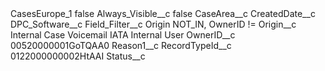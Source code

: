 <?xml version="1.0" encoding="UTF-8"?>
<CustomMetadata xmlns="http://soap.sforce.com/2006/04/metadata" xmlns:xsi="http://www.w3.org/2001/XMLSchema-instance" xmlns:xsd="http://www.w3.org/2001/XMLSchema">
    <label>CasesEurope_1</label>
    <protected>false</protected>
    <values>
        <field>Always_Visible__c</field>
        <value xsi:type="xsd:boolean">false</value>
    </values>
    <values>
        <field>CaseArea__c</field>
        <value xsi:nil="true"/>
    </values>
    <values>
        <field>CreatedDate__c</field>
        <value xsi:nil="true"/>
    </values>
    <values>
        <field>DPC_Software__c</field>
        <value xsi:nil="true"/>
    </values>
    <values>
        <field>Field_Filter__c</field>
        <value xsi:type="xsd:string">Origin NOT_IN, OwnerID !=</value>
    </values>
    <values>
        <field>Origin__c</field>
        <value xsi:type="xsd:string">Internal Case
Voicemail
IATA Internal User</value>
    </values>
    <values>
        <field>OwnerID__c</field>
        <value xsi:type="xsd:string">00520000001GoTQAA0</value>
    </values>
    <values>
        <field>Reason1__c</field>
        <value xsi:nil="true"/>
    </values>
    <values>
        <field>RecordTypeId__c</field>
        <value xsi:type="xsd:string">0122000000002HtAAI</value>
    </values>
    <values>
        <field>Status__c</field>
        <value xsi:nil="true"/>
    </values>
</CustomMetadata>
